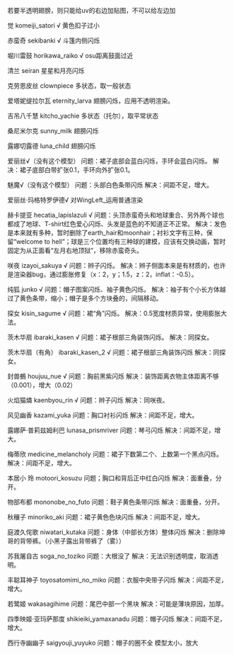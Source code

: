 若要半透明翅膀，则只能给uv的右边加贴图，不可以给左边加

觉 komeiji_satori √
黄色扣子过小

赤蛮奇 sekibanki √
斗篷内侧闪烁

堀川雷鼓 horikawa_raiko √
osu距离鼓面过近

清兰 seiran
星星和月亮闪烁

克劳恩皮丝 clownpiece
多状态，取一般状态

爱塔妮缇拉尔瓦 eternity_larva
翅膀闪烁，应用不透明渲染。

吉吊八千慧 kitcho_yachie
多状态（托尔），取平常状态

桑尼米尔克 sunny_milk
翅膀闪烁

露娜切露德 luna_child
翅膀闪烁

爱丽丝√（没有这个模型）
问题：裙子底部会蓝白闪烁，手环会蓝白闪烁。
解决：裙子底部白带扩张0.1，手环向外扩张0.1。

魅魔√（没有这个模型）
问题：头部白色条带闪烁
解决：间距不足，增大。


爱丽丝·玛格特罗伊德√
对WingLeft_运用普通渲染


赫卡提亚 hecatia_lapislazuli √
问题：头顶赤蛮奇头和地球重合、另外两个球也都成了地球、T-shirt红色爱心闪烁、头发是蓝色的不知道正不正常。
解决：发色是本来就有多种，暂时删除了earth_hair和moonhair；衬衫文字有三种，保留“welcome to hell”；球是三个位置均有三种球的建模，应该有交换动画，暂时固定为从正面看“左月右地顶狱”，移除赤蛮奇头。

咲夜 izayoi_sakuya √
问题：辫子闪烁。
解决：辫子侧面本来是有材质的，也许是渲染器bug，通过膨胀修复（x：2，y；1.5，z：2，inflat：-0.5）。

纯狐 junko √
问题：帽子图案闪烁、袖子黄色闪烁。
解决：袖子有个小长方体越过了黄色条带，缩小；帽子是多个方块叠的，间隔移动。

探女 kisin_sagume √
问题：裙“角”闪烁。
解决：0.5宽度材质异常，使用膨胀大法。

茨木华扇 ibaraki_kasen √
问题：裙子根部三角装饰闪烁。
解决：同探女。

茨木华扇（有角） ibaraki_kasen_2 √
问题：裙子根部三角装饰闪烁
解决：同探女。

封兽鵺 houjuu_nue √
问题：胸前黑紫闪烁
解决：装饰距离衣物主体距离不够（0.001），增大（0.02）

火焰猫燐 kaenbyou_rin √
问题：辫子闪烁
解决：同咲夜。

风见幽香 kazami_yuka
问题：胸口衬衫闪烁
解决：间距不足，增大。

露娜萨·普莉兹姆利巴 lunasa_prismriver
问题：琴弓闪烁
解决：间距不足，增大。

梅蒂欣 medicine_melancholy
问题：裙子下数第二个、上数第一个黑点闪烁。
解决：间距不足，增大。

本居小 玲 motoori_kosuzu
问题；胸口和背后正中红白闪烁
解决：面重叠，分开。

物部布都 mononobe_no_futo
问题：鞋子黄色条带闪烁
解决：面重叠，分开。

秋穰子 minoriko_aki
问题：裙子黄色色块闪烁
解决：间距不足，增大。

庭渡久侘歌 niwatari_kutaka
问题：身体（中部长方体）整体闪烁
解决：删除坤哥的背带裤。（小黑子露出背带裤了（雾））

苏我屠自古 soga_no_toziko
问题：大根没了
解决：无法识别透明度，取消透明。

丰聪耳神子 toyosatomimi_no_miko
问题：衣服中央带子闪烁
解决：间距不足，增大。

若鹭姬 wakasagihime
问题：尾巴中部一个黑块
解决：可能是薄块原因，加厚。

四季映姬·亚玛萨那度 shikieiki_yamaxanadu
问题：帽子闪烁
解决：间距不足，增大。

西行寺幽幽子 saigyouji_yuyuko
问题：帽子的圈不全
模型太小，放大